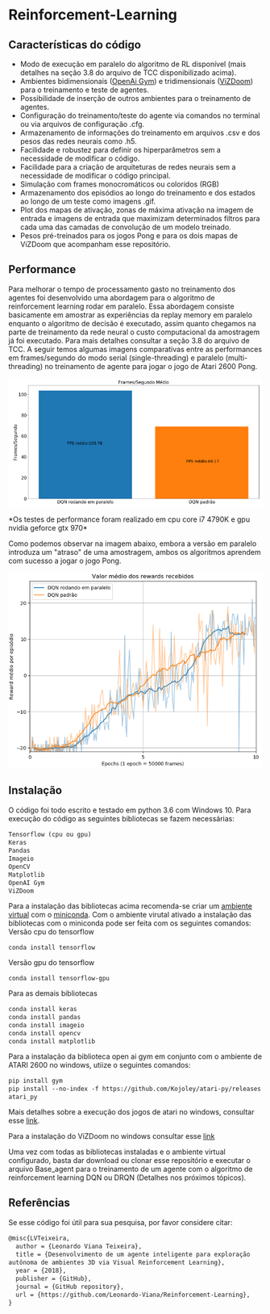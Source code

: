 # Reinforcement-Learning
## Características do código

- Modo de execução em paralelo do algoritmo de RL disponível (mais detalhes na seção 3.8 do arquivo de TCC disponibilizado acima).
- Ambientes bidimensionais ([OpenAi Gym](https://github.com/openai/gym)) e tridimensionais ([ViZDoom](https://github.com/mwydmuch/ViZDoom)) para o treinamento e teste de agentes.
- Possibilidade de inserção de outros ambientes para o treinamento de agentes.
- Configuração do treinamento/teste do agente via comandos no terminal ou via arquivos de configuração .cfg.
- Armazenamento de informações do treinamento em arquivos .csv e dos pesos das redes neurais como .h5.
- Facilidade e robustez para definir os hiperparâmetros sem a necessidade de modificar o código.
- Facilidade para a criação de arquiteturas de redes neurais sem a necessidade de modificar o código principal.
- Simulação com frames monocromáticos ou coloridos (RGB)
- Armazenamento dos episódios ao longo do treinamento e dos estados ao longo de um teste como imagens .gif.
- Plot dos mapas de ativação, zonas de máxima ativação na imagem de entrada e imagens de entrada que maximizam determinados filtros para cada uma das camadas de convolução de um modelo treinado.
- Pesos pré-treinados para os jogos Pong e para os dois mapas de ViZDoom que acompanham esse repositório.

## Performance 
Para melhorar o tempo de processamento gasto no treinamento dos agentes foi desenvolvido uma abordagem para o algoritmo de reinforcement learning rodar em paralelo. Essa abordagem consiste basicamente em amostrar as experiências da replay memory em paralelo enquanto o algoritmo de decisão é executado, assim quanto chegamos na parte de treinamento da rede neural o custo computacional da amostragem já foi executado. Para mais detalhes consultar a seção 3.8 do arquivo de TCC. A seguir temos algumas imagens comparativas entre as performances em frames/segundo do modo serial (single-threading) e paralelo (multi-threading) no treinamento de agente para jogar o jogo de Atari 2600 Pong. 

<p align="center">
 <img src="docs/fps_bar.png">
</p>
*Os testes de performance foram realizado em cpu core i7 4790K e gpu nvidia geforce gtx 970*


Como podemos observar na imagem abaixo, embora a versão em paralelo introduza um "atraso" de uma amostragem, ambos os algoritmos aprendem com sucesso a jogar o jogo Pong.

<p align="center">
 <img src="docs/pong_desemp_reward.png">
</p>

## Instalação
O código foi todo escrito e testado em python 3.6 com Windows 10. Para execução do código as seguintes bibliotecas se fazem necessárias:

````
Tensorflow (cpu ou gpu)
Keras
Pandas
Imageio
OpenCV
Matplotlib
OpenAI Gym
ViZDoom
````

Para a instalação das bibliotecas acima recomenda-se criar um [ambiente virtual](https://conda.io/docs/user-guide/tasks/manage-environments.html) com o [miniconda](https://conda.io/docs/user-guide/install/index.html). Com o ambiente virutal ativado a instalação das bibliotecas com o miniconda pode ser feita com os seguintes comandos:
Versão cpu do tensorflow
````
conda install tensorflow
````
Versão gpu do tensorflow
````
conda install tensorflow-gpu
````
Para as demais bibliotecas
````
conda install keras
conda install pandas
conda install imageio
conda install opencv
conda install matplotlib
````
Para a instalação da biblioteca open ai gym em conjunto com o ambiente de ATARI 2600 no windows, utiize o seguintes comandos:
````
pip install gym
pip install --no-index -f https://github.com/Kojoley/atari-py/releases atari_py
````
Mais detalhes sobre a execução dos jogos de atari no windows, consultar esse [link](https://stackoverflow.com/questions/42605769/openai-gym-atari-on-windows).

Para a instalação do ViZDoom no windows consultar esse [link](https://github.com/mwydmuch/ViZDoom/blob/master/doc/Building.md#windows_build)

Uma vez com todas as bibliotecas instaladas e o ambiente virtual configurado, basta dar download ou clonar esse repositório e executar o arquivo Base_agent para o treinamento de um agente com o algoritmo de reinforcement learning DQN ou DRQN (Detalhes nos próximos tópicos).

## Referências
Se esse código foi útil para sua pesquisa, por favor considere citar:
```
@misc{LVTeixeira,
  author = {Leonardo Viana Teixeira},
  title = {Desenvolvimento de um agente inteligente para exploração autônoma de ambientes 3D via Visual Reinforcement Learning},
  year = {2018},
  publisher = {GitHub},
  journal = {GitHub repository},
  url = {https://github.com/Leonardo-Viana/Reinforcement-Learning},
}
```
